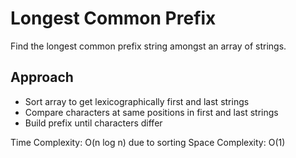 # Longest Common Prefix

Find the longest common prefix string amongst an array of strings.

## Approach
- Sort array to get lexicographically first and last strings
- Compare characters at same positions in first and last strings
- Build prefix until characters differ

Time Complexity: O(n log n) due to sorting
Space Complexity: O(1) 
